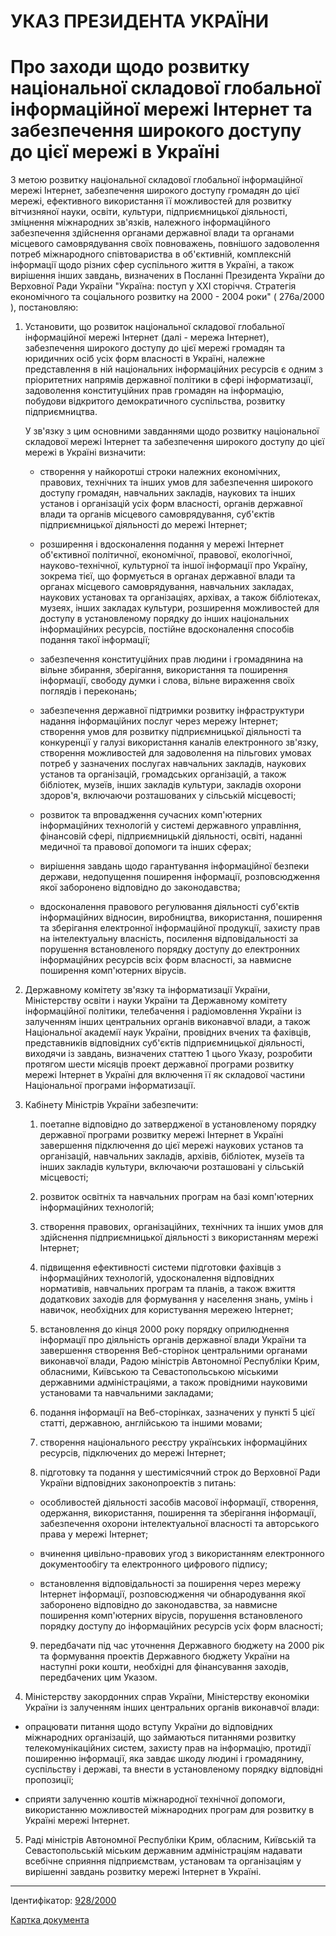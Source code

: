 # УКАЗ ПРЕЗИДЕНТА УКРАЇНИ
# Про заходи щодо розвитку національної складової глобальної інформаційної мережі Інтернет та забезпечення широкого доступу до цієї мережі в Україні

З метою розвитку національної складової глобальної інформаційної мережі Інтернет, забезпечення широкого доступу громадян до цієї мережі, ефективного використання її можливостей для розвитку вітчизняної науки, освіти, культури, підприємницької діяльності, зміцнення міжнародних зв'язків, належного інформаційного забезпечення здійснення органами державної влади та органами місцевого самоврядування своїх повноважень, повнішого задоволення потреб міжнародного співтовариства в об'єктивній, комплексній інформації щодо різних сфер суспільного життя в Україні, а також вирішення інших завдань, визначених в Посланні Президента України до Верховної Ради України "Україна: поступ у XXI сторіччя. Стратегія економічного та соціального розвитку на 2000 - 2004 роки" ( 276а/2000 ), постановляю:

1. Установити, що розвиток національної складової глобальної інформаційної мережі Інтернет (далі - мережа Інтернет), забезпечення широкого доступу до цієї мережі громадян та юридичних осіб усіх форм власності в Україні, належне представлення в ній національних інформаційних ресурсів є одним з пріоритетних напрямів державної політики в сфері інформатизації, задоволення конституційних прав громадян на інформацію, побудови відкритого демократичного суспільства, розвитку підприємництва.

    У зв'язку з цим основними завданнями щодо розвитку національної складової мережі Інтернет та забезпечення широкого доступу до цієї мережі в Україні визначити:

    * створення у найкоротші строки належних економічних, правових, технічних та інших умов для забезпечення широкого доступу громадян, навчальних закладів, наукових та інших установ і організацій усіх форм власності, органів державної влади та органів місцевого самоврядування, суб'єктів підприємницької діяльності до мережі Інтернет;

    * розширення і вдосконалення подання у мережі Інтернет об'єктивної політичної, економічної, правової, екологічної, науково-технічної, культурної та іншої інформації про Україну, зокрема тієї, що формується в органах державної влади та органах місцевого самоврядування, навчальних закладах, наукових установах та організаціях, архівах, а також бібліотеках, музеях, інших закладах культури, розширення можливостей для доступу в установленому порядку до інших національних інформаційних ресурсів, постійне вдосконалення способів подання такої інформації;

    * забезпечення конституційних прав людини і громадянина на вільне збирання, зберігання, використання та поширення інформації, свободу думки і слова, вільне вираження своїх поглядів і переконань;

    * забезпечення державної підтримки розвитку інфраструктури надання інформаційних послуг через мережу Інтернет; створення умов для розвитку підприємницької діяльності та конкуренції у галузі використання каналів електронного зв'язку, створення можливостей для задоволення на пільгових умовах потреб у зазначених послугах навчальних закладів, наукових установ та організацій, громадських організацій, а також бібліотек, музеїв, інших закладів культури, закладів охорони здоров'я, включаючи розташованих у сільській місцевості;

    * розвиток та впровадження сучасних комп'ютерних інформаційних технологій у системі державного управління, фінансовій сфері, підприємницькій діяльності, освіті, наданні медичної та правової допомоги та інших сферах;

    * вирішення завдань щодо гарантування інформаційної безпеки держави, недопущення поширення інформації, розповсюдження якої заборонено відповідно до законодавства;

    * вдосконалення правового регулювання діяльності суб'єктів інформаційних відносин, виробництва, використання, поширення та зберігання електронної інформаційної продукції, захисту прав на інтелектуальну власність, посилення відповідальності за порушення встановленого порядку доступу до електронних інформаційних ресурсів всіх форм власності, за навмисне поширення комп'ютерних вірусів.

2. Державному комітету зв'язку та інформатизації України, Міністерству освіти і науки України та Державному комітету інформаційної політики, телебачення і радіомовлення України із залученням інших центральних органів виконавчої влади, а також Національної академії наук України, провідних вчених та фахівців, представників відповідних суб'єктів підприємницької діяльності, виходячи із завдань, визначених статтею 1 цього Указу, розробити протягом шести місяців проект державної програми розвитку мережі Інтернет в Україні для включення її як складової частини Національної програми інформатизації.

3. Кабінету Міністрів України забезпечити:

    1) поетапне відповідно до затвердженої в установленому порядку державної програми розвитку мережі Інтернет в Україні завершення підключення до цієї мережі наукових установ та організацій, навчальних закладів, архівів, бібліотек, музеїв та інших закладів культури, включаючи розташовані у сільській місцевості;

    2) розвиток освітніх та навчальних програм на базі комп'ютерних інформаційних технологій;

    3) створення правових, організаційних, технічних та інших умов для здійснення підприємницької діяльності з використанням мережі Інтернет;

    4) підвищення ефективності системи підготовки фахівців з інформаційних технологій, удосконалення відповідних нормативів, навчальних програм та планів, а також вжиття додаткових заходів для формування у населення знань, умінь і навичок, необхідних для користування мережею Інтернет;

    5) встановлення до кінця 2000 року порядку оприлюднення інформації про діяльність органів державної влади України та завершення створення Веб-сторінок центральними органами виконавчої влади, Радою міністрів Автономної Республіки Крим, обласними, Київською та Севастопольською міськими державними адміністраціями, а також провідними науковими установами та навчальними закладами;

    6) подання інформації на Веб-сторінках, зазначених у пункті 5 цієї статті, державною, англійською та іншими мовами;

    7) створення національного реєстру українських інформаційних ресурсів, підключених до мережі Інтернет;

    8) підготовку та подання у шестимісячний строк до Верховної Ради України відповідних законопроектів з питань:

    * особливостей діяльності засобів масової інформації, створення, одержання, використання, поширення та зберігання інформації, забезпечення охорони інтелектуальної власності та авторського права у мережі Інтернет;

    * вчинення цивільно-правових угод з використанням електронного документообігу та електронного цифрового підпису;

    * встановлення відповідальності за поширення через мережу Інтернет інформації, розповсюдження чи обнародування якої заборонено відповідно до законодавства, за навмисне поширення комп'ютерних вірусів, порушення встановленого порядку доступу до інформаційних ресурсів усіх форм власності;

    9) передбачати під час уточнення Державного бюджету на 2000 рік та формування проектів Державного бюджету України на наступні роки кошти, необхідні для фінансування заходів, передбачених цим Указом.

4. Міністерству закордонних справ України, Міністерству економіки України із залученням інших центральних органів виконавчої влади:

* опрацювати питання щодо вступу України до відповідних міжнародних організацій, що займаються питаннями розвитку телекомунікаційних систем, захисту прав на інформацію, протидії поширенню інформації, яка завдає шкоду людині і громадянину, суспільству і державі, та внести в установленому порядку відповідні пропозиції;

* сприяти залученню коштів міжнародної технічної допомоги, використанню можливостей міжнародних програм для розвитку в Україні мережі Інтернет.

5. Раді міністрів Автономної Республіки Крим, обласним, Київській та Севастопольській міським державним адміністраціям надавати всебічне сприяння підприємствам, установам та організаціям у вирішенні завдань розвитку мережі Інтернет в Україні.

***

Ідентифікатор: [928/2000](https://zakon.rada.gov.ua/rada/show/928/2000)

[Картка документа](https://zakon.rada.gov.ua/laws/card/928/2000)

